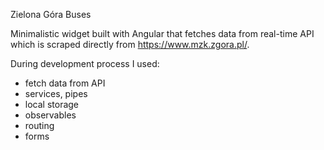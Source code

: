 Zielona Góra Buses

Minimalistic widget built with Angular that fetches data from real-time API which is scraped directly from https://www.mzk.zgora.pl/.

During development process I used:
- fetch data from API
- services, pipes
- local storage
- observables
- routing
- forms
